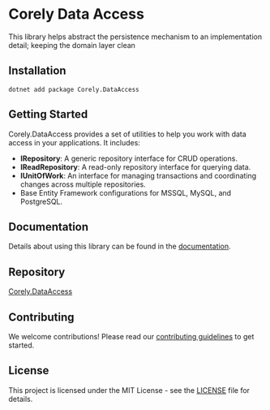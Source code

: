# Corely Data Access
This library helps abstract the persistence mechanism to an implementation detail; keeping the domain layer clean

## Installation
`dotnet add package Corely.DataAccess`

## Getting Started
Corely.DataAccess provides a set of utilities to help you work with data access in your applications. It includes:

- **IRepository**: A generic repository interface for CRUD operations.
- **IReadRepository**: A read-only repository interface for querying data.
- **IUnitOfWork**: An interface for managing transactions and coordinating changes across multiple repositories.
- Base Entity Framework configurations for MSSQL, MySQL, and PostgreSQL.


## Documentation
Details about using this library can be found in the [documentation](https://github.com/ultrabstrong/Corely.DataAccess/blob/master/Docs/index.md).

## Repository
[Corely.DataAccess](https://github.com/ultrabstrong/Corely.DataAccess)

## Contributing
We welcome contributions! Please read our [contributing guidelines](CONTRIBUTING.md) to get started.

## License
This project is licensed under the MIT License - see the [LICENSE](LICENSE) file for details.
